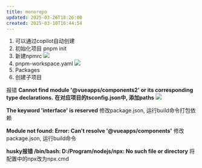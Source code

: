 ```yaml
---
title: monorepo
updated: 2025-03-26T18:26:00
created: 2025-03-10T16:44:54
---
```


1.  可以通过copilot自动创建
2.  初始化项目 pnpm init
3.  新建npmrc
![](C:\Users\hvgub\AppData\Local\Temp\第一笔记本\pandoc/media/image1.png)
1.  pnpm-workspace.yaml
![](C:\Users\hvgub\AppData\Local\Temp\第一笔记本\pandoc/media/image2.png)
1.  Packages
2.  创建子项目

报错
**Cannot find module '@vueapps/components2' or its corresponding type declarations.**
**在对应项目的tsconfig.json中, 添加paths**
![](C:\Users\hvgub\AppData\Local\Temp\第一笔记本\pandoc/media/image3.png)

**The keyword 'interface' is reserved**
修改package.json, 运行build命令打包依赖

**Module not found: Error: Can't resolve '@vueapps/components'**
修改package.json, 运行build命令

**husky报错 /bin/bash: D:/Program/nodejs/npx: No such file or directory**
将配置中的npx改为npx.cmd

